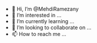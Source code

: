- 👋 Hi, I’m @MehdiRamezany
- 👀 I’m interested in ...
- 🌱 I’m currently learning ...
- 💞️ I’m looking to collaborate on ...
- 📫 How to reach me ...

<!---
MehdiRamezany/MehdiRamezany is a ✨ special ✨ repository because its `README.md` (this file) appears on your GitHub profile.
You can click the Preview link to take a look at your changes.
--->

